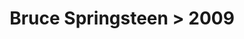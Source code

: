 ---
permalink: /projects/graphics/bootleg-covers/bruce/2009
title: 'Bruce Springsteen > 2009'
artist: 'Bruce_Springsteen'
year: '2009'
layout: bootlegs
header:
  overlay_image: /assets/img/graphics/bootleg-covers/features/bruce/2009.jpg
---